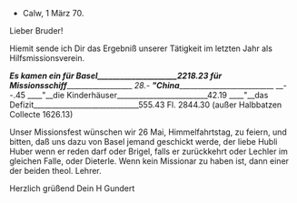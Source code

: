+ Calw, 1 März 70.

Lieber Bruder!

Hiemit sende ich Dir das Ergebniß unserer Tätigkeit im letzten Jahr als Hilfsmissionsverein.

___Es kamen ein für Basel_____________________2218.23
___für Missionsschiff________________________ __28.-_
____"__China_________________________________ __--.45
____"__die Kinderhäuser_________________________42.19
____"__das Defizit_____________________________555.43
 Fl. 2844.30
 (außer Halbbatzen Collecte 1626.13)

Unser Missionsfest wünschen wir 26 Mai, Himmelfahrtstag, zu feiern, und bitten, daß uns dazu von Basel jemand geschickt werde, der liebe Hubli Huber wenn er reden darf oder Brigel, falls er zurückkehrt oder Lechler im gleichen Falle, oder Dieterle. Wenn kein Missionar zu haben ist, dann einer der beiden theol. Lehrer.

 Herzlich grüßend
 Dein
 H Gundert
